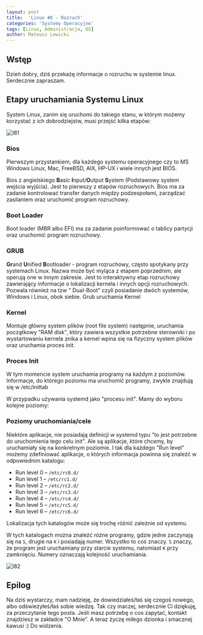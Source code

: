 ```yaml
---
layout: post
title:  'Linux #8 - Rozruch'
categories: 'Systemy Operacyjne'
tags: [Linux, Administracja, OS]
author: Mateusz Lewicki
---
```


## Wstęp

Dzień dobry, dziś przekażę informacje o rozruchu w systemie linux.
Serdecznie zapraszam.

## Etapy uruchamiania Systemu Linux

System Linux, zanim się uruchomi do takiego stanu, w którym możemy korzystać z ich dobrodziejstw, musi przejść kilka etapów: 

![l81](https://mateuszlewicki.pl/assets/images/l8/l81.jpg)

### Bios

Pierwszym przystankiem, dla każdego systemu operacyjnego czy to MS Windows Linux, Mac, FreeBSD, AIX, HP-UX i wiele innych jest BIOS.

Bios z angielskiego **B**asic **I**nput/**O**utput **S**ystem (Podstawowy system wejścia wyjścia). Jest to pierwszy z etapów rozruchowych. Bios ma za zadanie kontrolować transfer danych między podzespołami, zarządzać zasilaniem oraz uruchomić program rozruchowy.

### Boot Loader

Boot loader (MBR albo EFI) ma za zadanie poinformować o tablicy partycji oraz uruchomić program rozruchowy.

### GRUB

**Gr**and **U**nified **B**ootloader - program rozruchowy, często spotykany przy systemach Linux. Nazwa może być myląca z etapem poprzednim, ale operują one w innym zakresie. Jest to interaktywny etap rozruchowy zawierający informacje o lokalizacji kernela i innych opcji rozruchowych. Pozwala również na tzw " Dual-Boot" czyli posiadanie dwóch systemów, Windows i Linux, obok siebie. Grub uruchamia Kernel

### Kernel

Montuje główny system plików (root file system) następnie, uruchamia początkowy "RAM disk", który zawiera wszystkie potrzebne sterowniki i po wystartowaniu kernela znika a kernel wpina się na fizyczny system plików oraz uruchamia proces init.

### Proces Init

W tym momencie system uruchamia programy na każdym z poziomów. Informacje, do którego poziomu ma uruchomić programy, zwykle znajdują się w /etc/inittab

W przypadku używania systemd jako "procesu init". Mamy do wyboru kolejne poziomy:

### Poziomy uruchomiania/cele

Niektóre aplikacje, nie posiadają definicji w systemd typu "to jest potrzebne do uruchomienia tego celu init". Ale są aplikacje, które chcemy, by uruchamiały się na konkretnym poziomie. I tak dla każdego "Run level" możemy zdefiniować aplikacje, o których informacja powinna się znaleźć w odpowiednim katalogu:

- Run level 0 – `/etc/rc0.d/`
- Run level 1 – `/etc/rc1.d/`
- Run level 2 – `/etc/rc2.d/`
- Run level 3 – `/etc/rc3.d/`
- Run level 4 – `/etc/rc4.d/`
- Run level 5 – `/etc/rc5.d/`
- Run level 6 – `/etc/rc6.d/`

Lokalizacja tych katalogów może się trochę różnić zależnie od systemu.

W tych katalogach można znaleźć różne programy, gdzie jedne zaczynają się na `S`, drugie na `K` i posiadają numer. Wszystko to coś znaczy. `S` znaczy, że program jest uruchamiany przy starcie systemu, natomiast `K` przy zamknięciu. Numery oznaczają kolejność uruchamiania.

![l82](https://mateuszlewicki.pl/assets/images/l8/l82.png)


## Epilog

Na dziś wystarczy, mam nadzieję, że dowiedziałeś/łaś się czegoś nowego, albo odświeżyłeś/łaś sobie wiedzę.
Tak czy inaczej, serdecznie Ci dziękuję, za przeczytanie tego posta.
Jeśli masz potrzebę o cos zapytać, kontakt znajdziesz w zakładce "O Mnie".
A teraz życzę miłego dzionka i smacznej kawusi :)
Do widzenia.
